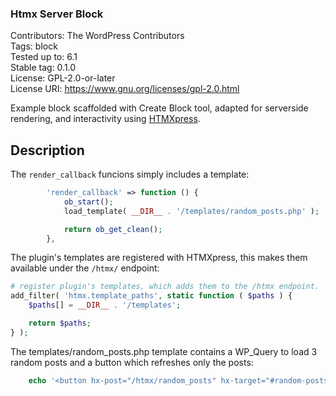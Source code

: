### Htmx Server Block
Contributors:      The WordPress Contributors<br>
Tags:              block<br>
Tested up to:      6.1<br>
Stable tag:        0.1.0<br>
License:           GPL-2.0-or-later<br>
License URI:       https://www.gnu.org/licenses/gpl-2.0.html<br>

Example block scaffolded with Create Block tool, adapted for serverside rendering, and interactivity using [HTMXpress](https://github.com/svandragt/htmxpress).

## Description

The `render_callback` funcions simply includes a template:

```php
        'render_callback' => function () {
            ob_start();
            load_template( __DIR__ . '/templates/random_posts.php' );

            return ob_get_clean();
        },
```
The plugin's templates are registered with HTMXpress, this makes them available under the `/htmx/` endpoint:

```php
# register plugin's templates, which adds them to the /htmx endpoint.
add_filter( 'htmx.template_paths', static function ( $paths ) {
    $paths[] = __DIR__ . '/templates';

    return $paths;
} );
```

The templates/random_posts.php template contains a WP_Query to load 3 random posts and a button which refreshes only the posts:
```php
    echo '<button hx-post="/htmx/random_posts" hx-target="#random-posts"> More </button>';
```
